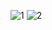 ![1](https://github.com/syket-git/react-native-uber-clone/assets/39830305/18e79f91-b366-494f-b335-efb4b8bef964)
![2](https://github.com/syket-git/react-native-uber-clone/assets/39830305/b824f5ab-43ea-4b20-971d-c237b6088324)
